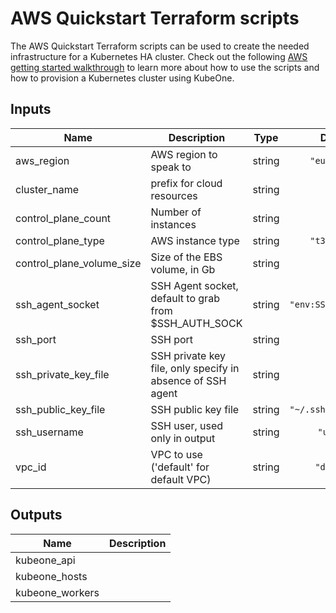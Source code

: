 # AWS Quickstart Terraform scripts

The AWS Quickstart Terraform scripts can be used to create the needed infrastructure for a Kubernetes HA cluster.
Check out the following [AWS getting started walkthrough][aws-quickstart] to learn more about how to use the
scripts and how to provision a Kubernetes cluster using KubeOne.

[aws-quickstart]: https://github.com/kubermatic/kubeone/blob/master/docs/quickstart-aws.md

## Inputs

| Name | Description | Type | Default | Required |
|------|-------------|:----:|:-----:|:-----:|
| aws\_region | AWS region to speak to | string | `"eu-west-3"` | no |
| cluster\_name | prefix for cloud resources | string | n/a | yes |
| control\_plane\_count | Number of instances | string | `"3"` | no |
| control\_plane\_type | AWS instance type | string | `"t3.medium"` | no |
| control\_plane\_volume\_size | Size of the EBS volume, in Gb | string | `"100"` | no |
| ssh\_agent\_socket | SSH Agent socket, default to grab from $SSH_AUTH_SOCK | string | `"env:SSH_AUTH_SOCK"` | no |
| ssh\_port | SSH port | string | `"22"` | no |
| ssh\_private\_key\_file | SSH private key file, only specify in absence of SSH agent | string | `""` | no |
| ssh\_public\_key\_file | SSH public key file | string | `"~/.ssh/id_rsa.pub"` | no |
| ssh\_username | SSH user, used only in output | string | `"ubuntu"` | no |
| vpc\_id | VPC to use ('default' for default VPC) | string | `"default"` | no |

## Outputs

| Name | Description |
|------|-------------|
| kubeone\_api |  |
| kubeone\_hosts |  |
| kubeone\_workers |  |
